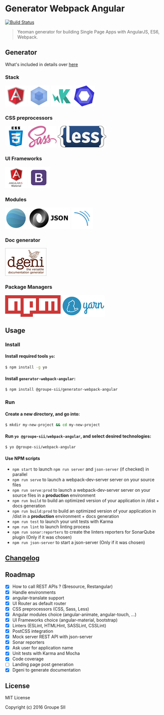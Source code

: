 # Generator Webpack Angular
[![Build Status](https://travis-ci.org/groupe-sii/generator-webpack-angular.svg?branch=develop)](https://travis-ci.org/groupe-sii/generator-webpack-angular)

> Yeoman generator for building Single Page Apps with AngularJS, ES6, Webpack.

## Generator

What's included in details over [here](docs/STACK.md)

### Stack

[![AngularJS](assets/angularjs.png "AngularJS")](https://angularjs.org/)
[![Webpack](assets/webpack.png "Webpack")](https://webpack.github.io/)
[![Karma](assets/karma.png "Karma")](https://karma-runner.github.io)
[![ESLint](assets/eslint.png "ESLint")](http://eslint.org/)

### CSS preprocessors

![CSS](assets/css3.png "CSS 3")
[![Sass](assets/sass.png "Sass")](http://sass-lang.com/)
[![Less](assets/less.png "Less")](http://lesscss.org/)

### UI Frameworks

[![AngularJS Material](assets/angularjs-material.png "AngularJS Material")](https://material.angularjs.org/latest/)
[![Bootstrap](assets/bootstrap.png "Bootstrap")](http://getbootstrap.com/)

### Modules

[![angular-translate](assets/angular-translate.png "Angular Translate")](https://angular-translate.github.io/)
[![json-server](assets/json-server.png "JSON Server")](https://github.com/typicode/json-server)
[![SonarQube](assets/sonar-qube.png "sonar-web-frontend-reporters")](https://github.com/groupe-sii/sonar-web-frontend-reporters)

### Doc generator
[![dgeni](assets/dgeni.png "DGeni")](https://github.com/angular/dgeni)

### Package Managers

[![npm](assets/npm.png "npm")](https://www.npmjs.com/)
[![Yarn](assets/yarn.png "Yarn")](https://yarnpkg.com/)

## Usage

### Install

#### Install required tools `yo`:

```sh
$ npm install -g yo
```

#### Install `generator-webpack-angular`:

```sh
$ npm install @groupe-sii/generator-webpack-angular
```

### Run

#### Create a new directory, and go into:

```sh
$ mkdir my-new-project && cd my-new-project
```

#### Run `yo @groupe-sii/webpack-angular`, and select desired technologies:

```sh
$ yo @groupe-sii/webpack-angular
```

#### Use NPM scripts

- `npm start` to launch `npm run server` and `json-server` (if checked) in parallel
- `npm run serve` to launch a webpack-dev-server server on your source files
- `npm run serve:prod` to launch a webpack-dev-server server on your source files in a **production** environment
- `npm run build` to build an optimized version of your application in /dist + docs generation
- `npm run build:prod` to build an optimized version of your application in /dist in a **production** environment + docs generation
- `npm run test` to launch your unit tests with Karma
- `npm run lint` to launch linting process
- `npm run sonar:reporters` to create the linters reporters for SonarQube plugin (Only if it was chosen)
- `npm run json-server` to start a json-server (Only if it was chosen)

## [Changelog](https://github.com/groupe-sii/generator-webpack-angular/blob/master/CHANGELOG.md)

## Roadmap

- [x] How to call REST APIs ? ($resource, Restangular)
- [x] Handle environments
- [x] angular-translate support
- [x] UI Router as default router
- [x] CSS preprocessors (CSS, Sass, Less)
- [x] Angular modules choice (angular-animate, angular-touch, ...)
- [x] UI Frameworks choice (angular-material, bootstrap)
- [x] Linters (ESLint, HTMLHint, SASSLint, CSSLint)
- [x] PostCSS integration
- [x] Mock server REST API with json-server
- [x] Sonar reporters
- [x] Ask user for application name
- [x] Unit tests with Karma and Mocha
- [x] Code coverage
- [ ] Landing page post generation
- [x] Dgeni to generate documentation

## License

MIT License

Copyright (c) 2016 Groupe SII
